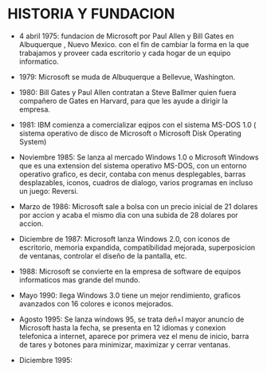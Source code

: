 # HISTORIA Y FUNDACION 

- 4 abril 1975: fundacion de Microsoft por Paul Allen y Bill Gates en Albuquerque , Nuevo Mexico. con el fin de cambiar la forma en la que trabajamos y proveer cada escritorio y cada hogar de un equipo informatico.

- 1979: Microsoft se muda de Albuquerque a Bellevue, Washington.

- 1980: Bill Gates y Paul Allen contratan a Steve Ballmer quien fuera compañero de Gates en Harvard, para que les ayude a dirigir la empresa.

- 1981: IBM comienza a comercializar eqipos con el sistema MS-DOS 1.0 ( sistema operativo de disco de Microsoft o Microsoft Disk Operating System)

- Noviembre 1985: Se lanza al mercado Windows 1.0 o Microsoft Windows que es una extension del sistema operativo MS-DOS, con un entorno operativo grafico, es decir, contaba con menus desplegables, barras desplazables, iconos, cuadros de dialogo, varios programas en incluso un juego: Reversi.

- Marzo de 1986: Microsoft sale a bolsa con un precio inicial de 21 dolares por accion y acaba el mismo dia con una subida de 28 dolares por accion.

- Diciembre de 1987: Microsoft lanza Windows 2.0, con iconos de escritorio, memoria expandida, compatibilidad mejorada, superposicion de ventanas, controlar el diseño de la pantalla, etc. 

- 1988: Microsoft se convierte en la empresa de software de equipos informaticos mas grande del mundo.

- Mayo 1990: llega Windows 3.0 tiene un mejor rendimiento, graficos avanzados con 16 colores e iconos mejorados.

- Agosto 1995: Se lanza windows 95, se trata deñ+l mayor anuncio de Microsoft  hasta la fecha, se presenta en 12 idiomas y conexion telefonica a internet, aparece por primera vez el menu de inicio, barra de tares y botones para minimizar, maximizar y cerrar ventanas.

- Diciembre 1995:


